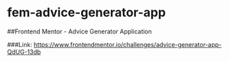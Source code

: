 # fem-advice-generator-app

##Frontend Mentor - Advice Generator Application

###Link: https://www.frontendmentor.io/challenges/advice-generator-app-QdUG-13db

